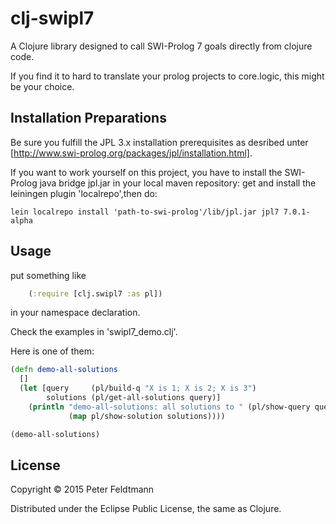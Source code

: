 # clj-swipl7

A Clojure library designed to call SWI-Prolog 7 goals directly from clojure code.

If you find it to hard to translate your prolog projects to core.logic, 
this might be your choice.

## Installation Preparations

Be sure you fulfill the JPL 3.x installation prerequisites as desribed unter [http://www.swi-prolog.org/packages/jpl/installation.html].

If you want to work yourself on this project, you have to install the SWI-Prolog java bridge jpl.jar in your local maven repository:
get and install the leiningen plugin 'localrepo',then do:

	lein localrepo install 'path-to-swi-prolog'/lib/jpl.jar jpl7 7.0.1-alpha


## Usage

put something like
```clojure
	(:require [clj.swipl7 :as pl])
```
in your namespace declaration.


Check the examples in 'swipl7_demo.clj'.

Here is one of them:
```clojure 
(defn demo-all-solutions
  []
  (let [query     (pl/build-q "X is 1; X is 2; X is 3")
        solutions (pl/get-all-solutions query)]
    (println "demo-all-solutions: all solutions to " (pl/show-query query)  " ==> " 
             (map pl/show-solution solutions))))

(demo-all-solutions)
```	 
			 
## License

Copyright © 2015 Peter Feldtmann

Distributed under the Eclipse Public License, the same as Clojure.
